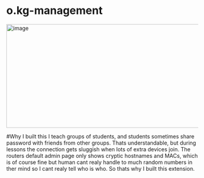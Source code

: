 # o.kg-management

<img width="1128" height="273" alt="image" src="https://github.com/user-attachments/assets/45b0b86f-5e13-46bb-8ed3-d5013f601818" />

#Why I built this
I teach groups of students, and students sometimes share password with friends from other groups. Thats understandable, but during lessons the connection gets sluggish when lots of extra devices join. The routers default admin page only shows cryptic hostnames and MACs, which is of course fine but human cant realy handle to much random numbers in ther mind so I cant realy tell who is who. So thats why I built this extension.
